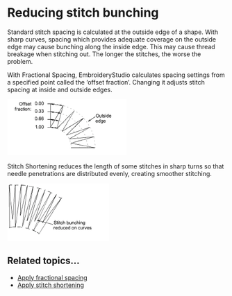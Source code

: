# Reducing stitch bunching

Standard stitch spacing is calculated at the outside edge of a shape. With sharp curves, spacing which provides adequate coverage on the outside edge may cause bunching along the inside edge. This may cause thread breakage when stitching out. The longer the stitches, the worse the problem.

With Fractional Spacing, EmbroideryStudio calculates spacing settings from a specified point called the ‘offset fraction’. Changing it adjusts stitch spacing at inside and outside edges.

![quality00082.png](assets/quality00082.png)

Stitch Shortening reduces the length of some stitches in sharp turns so that needle penetrations are distributed evenly, creating smoother stitching.

![quality00085.png](assets/quality00085.png)

## Related topics...

- [Apply fractional spacing](Apply_fractional_spacing)
- [Apply stitch shortening](Apply_stitch_shortening)
